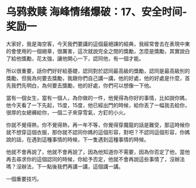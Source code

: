 # 乌鸦救赎 海峰情绪爆破：17、安全时间-奖励一

大家好，我是海空客，今天我們要講的這個最絕課的經典，我經常會去在表現中東的會使用的一個絕章，很厲害，這次就說完全之間的獎勵，怎麼是獎勵，其實說白了給他獎勵，花太強，讓他開心一下，認同他，有一個才能。

所以很重要，話你們好好給基礎，認同對於認同最高級的獎勵，認同是最高級別的獎勵，但我為何要去獎勵，我跟你們自己講一講，他的好處，他的好處是什麼，首先我們先明白，為何要去獎勵，他的好處，你們可以想像一下他。

當有一個女生，當有一個人，為你做的一件，他覺得為你好的事情，比如說你媽，他今天看了一下先起，15度，15度，他已經出門的時候，給你丟了一幅我去給你，很厚的女總褲給你，一個二子來穿雪氣，方釘的小火。

你就不覺得熱，你不覺得熱，再一年不等，你覺得穿魔龍的話是難受，那這時候你就不想穿這個衣服，那你就不認同你媽的這個形容，對吧？不認同這個形容，你媽說的話，在遇到這種事情的時候，下一隻遇到這種事情的時候。

他就不會再說了，他就不會再說了，因為他知道你不需要，因為你否定了他，當他再去尋求你的這個認同的時候，你給予否定，他就不會再說這些事情了，沒辦法嗎？沒辦法，下一點後我們再講一講，這個講一講。

一個重要技巧。